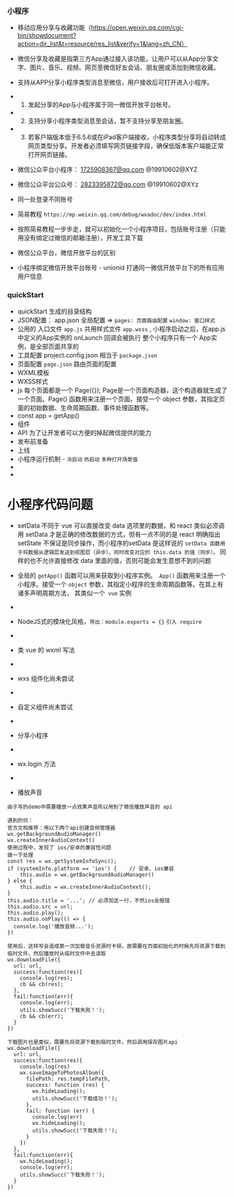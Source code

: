 ### 小程序

- 移动应用分享与收藏功能（https://open.weixin.qq.com/cgi-bin/showdocument?action=dir_list&t=resource/res_list&verify=1&lang=zh_CN）
- 微信分享及收藏是指第三方App通过接入该功能，让用户可以从App分享文字、图片、音乐、视频、网页至微信好友会话、朋友圈或添加到微信收藏。
- 支持从APP分享小程序类型消息至微信，用户接收后可打开进入小程序。
- 1. 发起分享的App与小程序属于同一微信开放平台帐号。
- 2. 支持分享小程序类型消息至会话，暂不支持分享至朋友圈。
- 3. 若客户端版本低于6.5.6或在iPad客户端接收，小程序类型分享将自动转成网页类型分享。开发者必须填写网页链接字段，确保低版本客户端能正常打开网页链接。




- 微信公众平台小程序： 1725908367@qq.com  @19910602@XYZ 
- 微信公众平台公众号： 2823395872@qq.com  @19910602@XYz
- 同一处登录不同账号

- 简易教程 `https://mp.weixin.qq.com/debug/wxadoc/dev/index.html`

- 按照简易教程一步步走，就可以初始化一个小程序项目，包括账号注册（只能用没有绑定过微信的邮箱注册），开发工具下载

- 微信公众平台，微信开放平台的区别 

- 小程序绑定微信开放平台账号 - unionid 打通同一微信开放平台下的所有应用用户信息

### quickStart
- quickStart 生成的目录结构
- JSON配置： app.json 全局配置 => `pages: 页面路由配置` `window: 窗口样式`
- 公用的 入口文件 `app.js` 共用样式文件 `app.wxss`  , 小程序启动之后，在app.js中定义的App实例的 onLaunch 回调会被执行 整个小程序只有一个 App实例，是全部页面共享的
- 工具配置 project.config.json 相当于 `package.json`
- 页面配置 `page.json` 路由页面的配置
- WXML模板
- WXSS样式
- js 每个页面都是一个 Page({});  Page是一个页面构造器，这个构造器就生成了一个页面。Page() 函数用来注册一个页面。接受一个 object 参数，其指定页面的初始数据、生命周期函数、事件处理函数等。
- const app = getApp()
- 组件
- API 为了让开发者可以方便的掉起微信提供的能力
- 发布前准备
- 上线
- 小程序运行机制 - `冷启动` `热启动` `多种打开场景值`
- 
- 


# 小程序代码问题
- setData 不同于 vue 可以直接改变 data 选项里的数据，和 react 类似必须调用 setData 才是正确的修改数据的方式，但有一点不同的是 react 明确指出 setState 不保证是同步操作，而小程序的setData 是这样说的 `setData 函数用于将数据从逻辑层发送到视图层（异步），同时改变对应的 this.data 的值（同步）。` 同样的也不允许直接修改 data 里面的值，否则可能会发生意想不到的问题
- 全局的 `getApp()` 函数可以用来获取到小程序实例。` App()` 函数用来注册一个小程序。接受一个 `object` 参数，其指定小程序的生命周期函数等。在其上有诸多声明周期方法， 其类似一个` vue` 实例
- 

- NodeJS式的模块化风格，`导出：module.exports = {}` `引入 require `
- 
- 类 vue 的 wxml 写法 
- 
- wxs 组件化尚未尝试
- 
- 自定义组件尚未尝试
-
- 分享小程序
- 
- wx.login 方法
- 
- 播放声音
```
由于写的demo中需要播放一点效果声音所以用到了微信播放声音的 api

遇到的坑：
官方文档推荐：用以下两个api创建音频管理器
wx.getBackgroundAudioManager()
wx.createInnerAudioContext()
使用过程中，发现了 ios/安卓的兼容性问题
做一下处理
const res = wx.getSystemInfoSync();
if (systemInfo.platform == 'ios') {    // 安卓、ios兼容
    this.audio = wx.getBackgroundAudioManager()
} else {
    this.audio = wx.createInnerAudioContext();
}
this.audio.title = '...'; // 必须加这一行，不然ios会报错
this.audio.src = url;
this.audio.play();
this.audio.onPlay(() => {
  console.log('播放音频...');
})

使用后，这样写会造成第一次加载音乐资源时卡顿，故需要在页面初始化的时候先将资源下载到临时文件，然后播放时从临时文件中去读取
wx.downloadFile({
  url: url,  
  success:function(res){  
    console.log(res);
    cb && cb(res);
  },
  fail:function(err){  
    console.log(err);
    utils.showSucc('下载失败！');
    cb && cb(err);
  }  
})

下载图片也是类似，需要先将资源下载到临时文件，然后调用保存图片api
wx.downloadFile({
  url: url,  
  success:function(res){  
    console.log(res)  
    wx.saveImageToPhotosAlbum({  
      filePath: res.tempFilePath,  
      success: function (res) {  
        wx.hideLoading();
        utils.showSucc('下载成功！');
      },  
      fail: function (err) {  
        console.log(err)  
        wx.hideLoading();
        utils.showSucc('下载失败！');
      }  
    })  
  },
  fail:function(err){  
    wx.hideLoading();
    console.log(err);
    utils.showSucc('下载失败！');
  }  
})
```
















